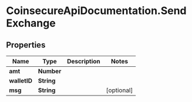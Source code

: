 # CoinsecureApiDocumentation.SendExchange

## Properties
Name | Type | Description | Notes
------------ | ------------- | ------------- | -------------
**amt** | **Number** |  | 
**walletID** | **String** |  | 
**msg** | **String** |  | [optional] 


